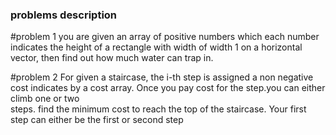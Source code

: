 ### problems description

#problem 1
you are given an array of positive numbers which each number indicates the height
of a rectangle with width of width 1 on a horizontal vector, then find out how much water
can trap in.

#problem 2 
For given a staircase, the i-th step is assigned a non negative 
cost indicates by a cost array. 
Once you pay cost for the step.you can either climb one or two  
steps. find the minimum cost to reach the top of the staircase. 
Your first step can either be the first or second step 
